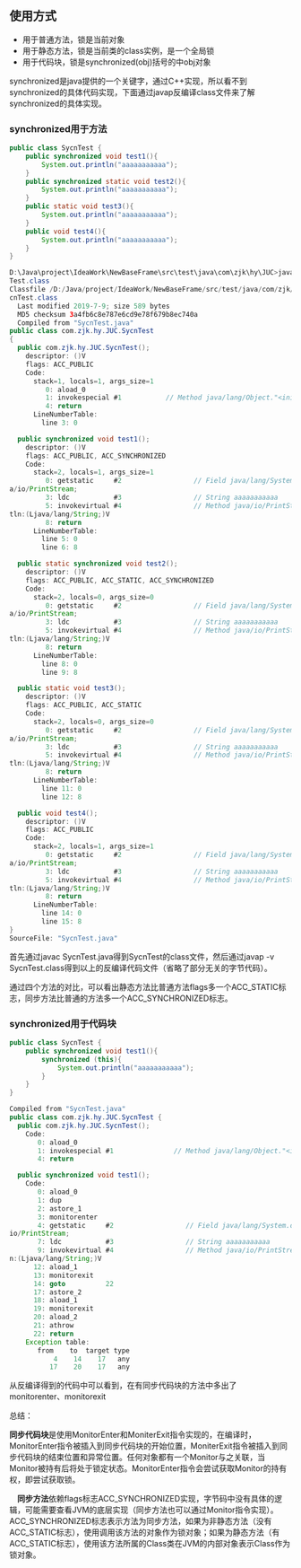## 使用方式

- 用于普通方法，锁是当前对象
- 用于静态方法，锁是当前类的class实例，是一个全局锁
- 用于代码块，锁是synchronized(obj)括号的中obj对象

synchronized是java提供的一个关键字，通过C++实现，所以看不到synchronized的具体代码实现，下面通过javap反编译class文件来了解synchronized的具体实现。

### synchronized用于方法

```java
public class SycnTest {
    public synchronized void test1(){
        System.out.println("aaaaaaaaaaa");
    }
    public synchronized static void test2(){
        System.out.println("aaaaaaaaaaa");
    }
    public static void test3(){
        System.out.println("aaaaaaaaaaa");
    }
    public void test4(){
        System.out.println("aaaaaaaaaaa");
    }
}
```

```java
D:\Java\project\IdeaWork\NewBaseFrame\src\test\java\com\zjk\hy\JUC>javap -v Sycn
Test.class
Classfile /D:/Java/project/IdeaWork/NewBaseFrame/src/test/java/com/zjk/hy/JUC/Sy
cnTest.class
  Last modified 2019-7-9; size 589 bytes
  MD5 checksum 3a4fb6c8e787e6cd9e78f679b8ec740a
  Compiled from "SycnTest.java"
public class com.zjk.hy.JUC.SycnTest
{
  public com.zjk.hy.JUC.SycnTest();
    descriptor: ()V
    flags: ACC_PUBLIC
    Code:
      stack=1, locals=1, args_size=1
         0: aload_0
         1: invokespecial #1           // Method java/lang/Object."<init>":()V
         4: return
      LineNumberTable:
        line 3: 0

  public synchronized void test1();
    descriptor: ()V
    flags: ACC_PUBLIC, ACC_SYNCHRONIZED
    Code:
      stack=2, locals=1, args_size=1
         0: getstatic     #2                  // Field java/lang/System.out:Ljav
a/io/PrintStream;
         3: ldc           #3                  // String aaaaaaaaaaa
         5: invokevirtual #4                  // Method java/io/PrintStream.prin
tln:(Ljava/lang/String;)V
         8: return
      LineNumberTable:
        line 5: 0
        line 6: 8

  public static synchronized void test2();
    descriptor: ()V
    flags: ACC_PUBLIC, ACC_STATIC, ACC_SYNCHRONIZED
    Code:
      stack=2, locals=0, args_size=0
         0: getstatic     #2                  // Field java/lang/System.out:Ljav
a/io/PrintStream;
         3: ldc           #3                  // String aaaaaaaaaaa
         5: invokevirtual #4                  // Method java/io/PrintStream.prin
tln:(Ljava/lang/String;)V
         8: return
      LineNumberTable:
        line 8: 0
        line 9: 8

  public static void test3();
    descriptor: ()V
    flags: ACC_PUBLIC, ACC_STATIC
    Code:
      stack=2, locals=0, args_size=0
         0: getstatic     #2                  // Field java/lang/System.out:Ljav
a/io/PrintStream;
         3: ldc           #3                  // String aaaaaaaaaaa
         5: invokevirtual #4                  // Method java/io/PrintStream.prin
tln:(Ljava/lang/String;)V
         8: return
      LineNumberTable:
        line 11: 0
        line 12: 8

  public void test4();
    descriptor: ()V
    flags: ACC_PUBLIC
    Code:
      stack=2, locals=1, args_size=1
         0: getstatic     #2                  // Field java/lang/System.out:Ljav
a/io/PrintStream;
         3: ldc           #3                  // String aaaaaaaaaaa
         5: invokevirtual #4                  // Method java/io/PrintStream.prin
tln:(Ljava/lang/String;)V
         8: return
      LineNumberTable:
        line 14: 0
        line 15: 8
}
SourceFile: "SycnTest.java"
```

首先通过javac SycnTest.java得到SycnTest的class文件，然后通过javap -v SycnTest.class得到以上的反编译代码文件（省略了部分无关的字节代码）。

通过四个方法的对比，可以看出静态方法比普通方法flags多一个ACC_STATIC标志，同步方法比普通的方法多一个ACC_SYNCHRONIZED标志。

### synchronized用于代码块

```java 
public class SycnTest {
    public synchronized void test1(){
        synchronized (this){
            System.out.println("aaaaaaaaaaa");
        }
    }
}
```

```java
Compiled from "SycnTest.java"
public class com.zjk.hy.JUC.SycnTest {
  public com.zjk.hy.JUC.SycnTest();
    Code:
       0: aload_0
       1: invokespecial #1               // Method java/lang/Object."<init>":()V
       4: return

  public synchronized void test1();
    Code:
       0: aload_0
       1: dup
       2: astore_1
       3: monitorenter
       4: getstatic     #2                  // Field java/lang/System.out:Ljava/
io/PrintStream;
       7: ldc           #3                  // String aaaaaaaaaaa
       9: invokevirtual #4                  // Method java/io/PrintStream.printl
n:(Ljava/lang/String;)V
      12: aload_1
      13: monitorexit
      14: goto          22
      17: astore_2
      18: aload_1
      19: monitorexit
      20: aload_2
      21: athrow
      22: return
    Exception table:
       from    to  target type
           4    14    17   any
          17    20    17   any
```

从反编译得到的代码中可以看到，在有同步代码块的方法中多出了monitorenter、monitorexit

总结：

​	**同步代码块**是使用MonitorEnter和MoniterExit指令实现的，在编译时，MonitorEnter指令被插入到同步代码块的开始位置，MoniterExit指令被插入到同步代码块的结束位置和异常位置。任何对象都有一个Monitor与之关联，当Monitor被持有后将处于锁定状态。MonitorEnter指令会尝试获取Monitor的持有权，即尝试获取锁。

　**同步方法**依赖flags标志ACC_SYNCHRONIZED实现，字节码中没有具体的逻辑，可能需要查看JVM的底层实现（同步方法也可以通过Monitor指令实现）。ACC_SYNCHRONIZED标志表示方法为同步方法，如果为非静态方法（没有ACC_STATIC标志），使用调用该方法的对象作为锁对象；如果为静态方法（有ACC_STATIC标志），使用该方法所属的Class类在JVM的内部对象表示Class作为锁对象。









